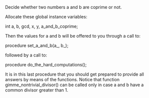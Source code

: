Decide whether two numbers <param>a</param> and <param>b</param> are coprime or not.

Allocate these global instance variables:

int a, b, gcd, x, y, a_and_b_coprime;

Then the values for a and b will be offered to you through a call to:

procedure set_a_and_b(a_, b_);

followed by a call to:

procedure do_the_hard_computations();

It is in this last procedure that you should get prepared to provide all answers by means of the functions.
Notice that function gimme_nontrivial_divisor() can be called only in case a and b have a common divisor greater than 1.

